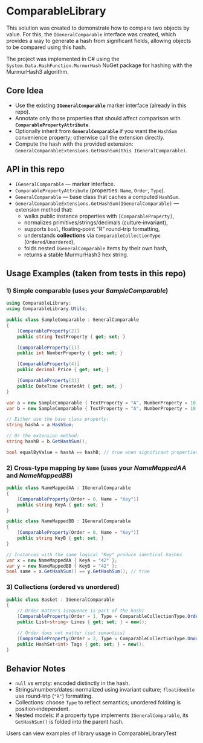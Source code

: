 # ComparableLibrary
This solution was created to demonstrate how to compare two objects by value. For this, the `IGeneralComparable` interface was created, which provides a way to generate a hash from significant fields, allowing objects to be compared using this hash.

The project was implemented in C# using the `System.Data.HashFunction.MurmurHash` NuGet package for hashing with the MurmurHash3 algorithm.

## Core Idea

- Use the existing **`IGeneralComparable`** marker interface (already in this repo).
- Annotate only those properties that should affect comparison with **`ComparablePropertyAttribute`**.
- Optionally inherit from **`GeneralComparable`** if you want the `HashSum` convenience property; otherwise call the extension directly.
- Compute the hash with the provided extension: `GeneralComparableExtensions.GetHashSum(this IGeneralComparable)`.

## API in this repo

- `IGeneralComparable` — marker interface.
- `ComparablePropertyAttribute` (properties: `Name`, `Order`, `Type`).
- `GeneralComparable` — base class that caches a computed `HashSum`.
- `GeneralComparableExtensions.GetHashSum(IGeneralComparable)` — extension method that:
  - walks public instance properties with `[ComparableProperty]`,
  - normalizes primitives/strings/decimals (culture‑invariant),
  - supports `bool`, floating‑point "R" round‑trip formatting,
  - understands **collections** via `ComparableCollectionType` (`Ordered`/`Unordered`),
  - folds nested `IGeneralComparable` items by their own hash,
  - returns a stable MurmurHash3 hex string.

## Usage Examples (taken from tests in this repo)

### 1) Simple comparable (uses your *SampleComparable*)

```csharp
using ComparableLibrary;
using ComparableLibrary.Utils;

public class SampleComparable : GeneralComparable
{
    [ComparableProperty(2)]
    public string TextProperty { get; set; }

    [ComparableProperty(1)]
    public int NumberProperty { get; set; }

    [ComparableProperty(4)]
    public decimal Price { get; set; }

    [ComparableProperty(3)]
    public DateTime CreatedAt { get; set; }
}

var a = new SampleComparable { TextProperty = "A", NumberProperty = 10, Price = 12.34m, CreatedAt = DateTime.UtcNow };
var b = new SampleComparable { TextProperty = "A", NumberProperty = 10, Price = 12.34m, CreatedAt = a.CreatedAt };

// Either use the base class property:
string hashA = a.HashSum;

// Or the extension method:
string hashB = b.GetHashSum();

bool equalByValue = hashA == hashB; // true when significant properties are equal
```

### 2) Cross‑type mapping by `Name` (uses your *NameMappedAA* and *NameMappedBB*)

```csharp
public class NameMappedAA : IGeneralComparable
{
    [ComparableProperty(Order = 0, Name = "Key")]
    public string KeyA { get; set; }
}

public class NameMappedBB : IGeneralComparable
{
    [ComparableProperty(Order = 0, Name = "Key")]
    public string KeyB { get; set; }
}

// Instances with the same logical "Key" produce identical hashes
var x = new NameMappedAA { KeyA = "42" };
var y = new NameMappedBB { KeyB = "42" };
bool same = x.GetHashSum() == y.GetHashSum(); // true
```

### 3) Collections (ordered vs unordered)

```csharp
public class Basket : IGeneralComparable
{
    // Order matters (sequence is part of the hash)
    [ComparableProperty(Order = 1, Type = ComparableCollectionType.Ordered)]
    public List<string> Lines { get; set; } = new();

    // Order does not matter (set semantics)
    [ComparableProperty(Order = 2, Type = ComparableCollectionType.Unordered)]
    public HashSet<int> Tags { get; set; } = new();
}
```

## Behavior Notes

- `null` vs empty: encoded distinctly in the hash.
- Strings/numbers/dates: normalized using invariant culture; `float`/`double` use round‑trip (`"R"`) formatting.
- Collections: choose `Type` to reflect semantics; unordered folding is position‑independent.
- Nested models: if a property type implements `IGeneralComparable`, its `GetHashSum()` is folded into the parent hash.

Users can view examples of library usage in ComparableLibraryTest

